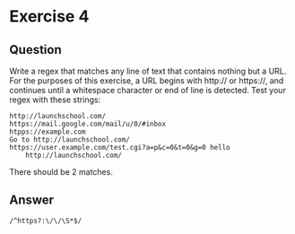# Exercise 4

## Question

Write a regex that matches any line of text that contains nothing but a URL. For the purposes of this exercise, a URL begins with http:// or https://, and continues until a whitespace character or end of line is detected. Test your regex with these strings:

```
http://launchschool.com/
https://mail.google.com/mail/u/0/#inbox
htpps://example.com
Go to http://launchschool.com/
https://user.example.com/test.cgi?a=p&c=0&t=0&g=0 hello
    http://launchschool.com/
```

There should be 2 matches.

## Answer

```
/^https?:\/\/\S*$/
```
